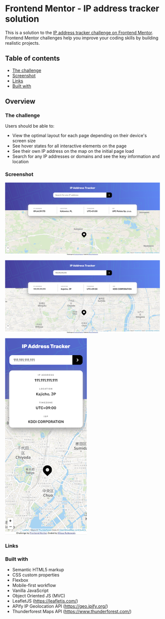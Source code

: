 # Frontend Mentor - IP address tracker solution

This is a solution to the [IP address tracker challenge on Frontend Mentor](https://www.frontendmentor.io/challenges/ip-address-tracker-I8-0yYAH0). Frontend Mentor challenges help you improve your coding skills by building realistic projects. 

## Table of contents
  - [The challenge](#the-challenge)
  - [Screenshot](#screenshot)
  - [Links](#links)
  - [Built with](#built-with)

## Overview

### The challenge

Users should be able to:

- View the optimal layout for each page depending on their device's screen size
- See hover states for all interactive elements on the page
- See their own IP address on the map on the initial page load
- Search for any IP addresses or domains and see the key information and location

### Screenshot
![](https://github.com/mRutkowski99/ip-adress-tracker/blob/8eea16a06f6bfd4e62882144e913eba792c24653/images/FireShot%20Capture%20008%20-%20Frontend%20Mentor%20-%20IP%20Address%20Tracker%20-%20127.0.0.1.png)

![](https://github.com/mRutkowski99/ip-adress-tracker/blob/8eea16a06f6bfd4e62882144e913eba792c24653/images/FireShot%20Capture%20009%20-%20Frontend%20Mentor%20-%20IP%20Address%20Tracker%20-%20127.0.0.1.png)

![](https://github.com/mRutkowski99/ip-adress-tracker/blob/8eea16a06f6bfd4e62882144e913eba792c24653/images/FireShot%20Capture%20010%20-%20Frontend%20Mentor%20-%20IP%20Address%20Tracker%20-%20127.0.0.1.png)

### Links

<!-- - Live Site URL: [Add live site URL here](https://your-live-site-url.com) -->

### Built with

- Semantic HTML5 markup
- CSS custom properties
- Flexbox
- Mobile-first workflow
- Vanilla JavaScript
- Object Oriented JS (MVC)
- LeafletJS (https://leafletjs.com/)
- APify IP Geolocation API (https://geo.ipify.org/)
- Thunderforest Maps API (https://www.thunderforest.com/)

